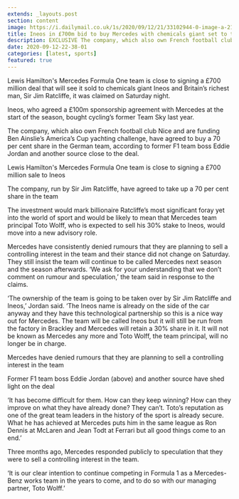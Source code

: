 ```yaml
---
extends: _layouts.post
section: content
image: https://i.dailymail.co.uk/1s/2020/09/12/21/33102944-0-image-a-21_1599944154713.jpg 
title: Ineos in £700m bid to buy Mercedes with chemicals giant set to take 70 per cent share in F1 team 
description: EXCLUSIVE The company, which also own French football club Nice and are funding Ben Ainslies Americas Cup yachting challenge, have agreed to buy a 70 per cent share in the team. 
date: 2020-09-12-22-38-01 
categories: [latest, sports] 
featured: true 
--- 
```

Lewis Hamilton's Mercedes Formula One team is close to signing a £700 million deal that will see it sold to chemicals giant Ineos and Britain’s richest man, Sir Jim Ratcliffe, it was claimed on Saturday night.

Ineos, who agreed a £100m sponsorship agreement with Mercedes at the start of the season, bought cycling’s former Team Sky last year.

The company, which also own French football club Nice and are funding Ben Ainslie’s America’s Cup yachting challenge, have agreed to buy a 70 per cent share in the German team, according to former F1 team boss Eddie Jordan and another source close to the deal.

Lewis Hamilton's Mercedes Formula One team is close to signing a £700 million sale to Ineos

The company, run by Sir Jim Ratcliffe, have agreed to take up a 70 per cent share in the team

The investment would mark billionaire Ratcliffe’s most significant foray yet into the world of sport and would be likely to mean that Mercedes team principal Toto Wolff, who is expected to sell his 30% stake to Ineos, would move into a new advisory role.

Mercedes have consistently denied rumours that they are planning to sell a controlling interest in the team and their stance did not change on Saturday. They still insist the team will continue to be called Mercedes next season and the season afterwards. ‘We ask for your understanding that we don’t comment on rumour and speculation,’ the team said in response to the claims.

‘The ownership of the team is going to be taken over by Sir Jim Ratcliffe and Ineos,’ Jordan said. ‘The Ineos name is already on the side of the car anyway and they have this technological partnership so this is a nice way out for Mercedes. The team will be called Ineos but it will still be run from the factory in Brackley and Mercedes will retain a 30% share in it. It will not be known as Mercedes any more and Toto Wolff, the team principal, will no longer be in charge.

Mercedes have denied rumours that they are planning to sell a controlling interest in the team

Former F1 team boss Eddie Jordan (above) and another source have shed light on the deal

‘It has become difficult for them. How can they keep winning? How can they improve on what they have already done? They can’t. Toto’s reputation as one of the great team leaders in the history of the sport is already secure. What he has achieved at Mercedes puts him in the same league as Ron Dennis at McLaren and Jean Todt at Ferrari but all good things come to an end.’

Three months ago, Mercedes responded publicly to speculation that they were to sell a controlling interest in the team. 

‘It is our clear intention to continue competing in Formula 1 as a Mercedes-Benz works team in the years to come, and to do so with our managing partner, Toto Wolff.’

